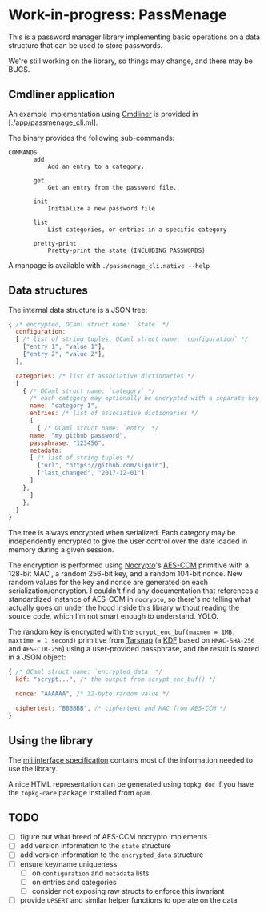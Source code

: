 # Work-in-progress: PassMenage

This is a password manager library implementing basic operations on a data
structure that can be used to store passwords.

We're still working on the library, so things may change, and there may be BUGS.

## Cmdliner application

An example implementation using [Cmdliner](https://github.com/dbuenzli/cmdliner)
is provided in [./app/passmenage_cli.ml].

The binary provides the following sub-commands:
```
COMMANDS
       add
           Add an entry to a category.

       get
           Get an entry from the password file.

       init
           Initialize a new password file

       list
           List categories, or entries in a specific category

       pretty-print
           Pretty-print the state (INCLUDING PASSWORDS)
```

A manpage is available with `./passmenage_cli.native --help`

## Data structures

The internal data structure is a JSON tree:

```javascript
{ /* encrypted, OCaml struct name: `state` */
  configuration:
  [ /* list of string tuples, OCaml struct name: `configuration` */
    ["entry 1", "value 1"],
    ["entry 2", "value 2"],
  ],

  categories: /* list of associative dictionaries */
  [
    { /* OCaml struct name: `category` */
      /* each category may optionally be encrypted with a separate key */
      name: "category 1",
      entries: /* list of associative dictionaries */
      [
        { /* OCaml struct name: `entry` */
	  name: "my github password",
	  passphrase: "123456",
	  metadata:
	  [ /* list of string tuples */
	    ["url", "https://github.com/signin"],
	    ["last_changed", "2017-12-01"],
	  ]
	},
      ]
    },
  ]
}
```

The tree is always encrypted when serialized.
Each category may be independently encrypted to give the user control over the
date loaded in memory during a given session.

The encryption is performed using
[Nocrypto](https://github.com/mirleft/ocaml-nocrypto)'s
[AES-CCM](https://en.wikipedia.org/wiki/CCM_mode) primitive with a 128-bit MAC
, a random 256-bit key, and a random 104-bit nonce. New random values for the key and nonce are generated on each serialization/encryption.
I couldn't find any documentation that references a standardized instance
of AES-CCM in `nocrypto`, so there's no telling what actually goes on under
the hood inside this library without reading the source code, which I'm not
smart enough to understand. YOLO.

The random key is encrypted with the
`scrypt_enc_buf(maxmem = 1MB, maxtime = 1 second)` primitive from
[Tarsnap](https://github.com/Tarsnap/scrypt/blob/master/lib/scryptenc/scryptenc.h)
(a [KDF](https://wikipedia.org/wiki/Key_derival_function) based on
`HMAC-SHA-256` and `AES-CTR-256`) using a user-provided passphrase,
and the result is stored in a JSON object:

```javascript
{ /* OCaml struct name: `encrypted_data` */
  kdf: "scrypt...", /* the output from scrypt_enc_buf() */

  nonce: "AAAAAA", /* 32-byte random value */

  ciphertext: "BBBBBB", /* ciphertext and MAC from AES-CCM */
}
```

## Using the library

The [mli interface specification](./lib/passmenage.mli) contains most of the
information needed to use the library.

A nice HTML representation can be generated using `topkg doc` if you have the
`topkg-care` package installed from `opam`.

## TODO

- [ ] figure out what breed of AES-CCM nocrypto implements
- [ ] add version information to the `state` structure
- [ ] add version information to the `encrypted_data` structure
- [ ] ensure key/name uniqueness
  - [ ] on `configuration` and `metadata` lists
  - [ ] on entries and categories
  - [ ] consider not exposing raw structs to enforce this invariant
- [ ] provide `UPSERT` and similar helper functions to operate on the data
